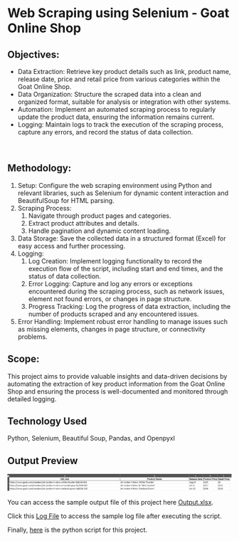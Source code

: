 # Web Scraping using Selenium - Goat Online Shop

## Objectives: 

  - Data Extraction: Retrieve key product details such as link, product name, release date, price and retail price from various categories within the Goat Online Shop.
  - Data Organization: Structure the scraped data into a clean and organized format, suitable for analysis or integration with other systems.
  - Automation: Implement an automated scraping process to regularly update the product data, ensuring the information remains current.
  - Logging: Maintain logs to track the execution of the scraping process, capture any errors, and record the status of data collection.

<br/>

## Methodology: 

  1. Setup: Configure the web scraping environment using Python and relevant libraries, such as Selenium for dynamic content interaction and BeautifulSoup for HTML parsing.
  2. Scraping Process:
     1. Navigate through product pages and categories.
     2. Extract product attributes and details.
     3. Handle pagination and dynamic content loading.
  4. Data Storage: Save the collected data in a structured format (Excel) for easy access and further processing.
  5. Logging:
     1. Log Creation: Implement logging functionality to record the execution flow of the script, including start and end times, and the status of data collection.
     2. Error Logging: Capture and log any errors or exceptions encountered during the scraping process, such as network issues, element not found errors, or changes in page structure.
     3. Progress Tracking: Log the progress of data extraction, including the number of products scraped and any encountered issues.
  6. Error Handling: Implement robust error handling to manage issues such as missing elements, changes in page structure, or connectivity problems.


## Scope: 

This project aims to provide valuable insights and data-driven decisions by automating the extraction of key product information from the Goat Online Shop and ensuring the process is well-documented and monitored through detailed logging.

## Technology Used
Python, Selenium, Beautiful Soup, Pandas, and Openpyxl

## Output Preview
![Output Preview](./Output%20Image.png)

You can access the sample output file of this project here [Output.xlsx](https://github.com/ariel-patricio/Data-Analytics-Project/blob/main/Web%20Scraping%20with%20Selenium/output.xlsx).

Click this [Log File](https://github.com/ariel-patricio/Data-Analytics-Project/blob/main/Web%20Scraping%20with%20Selenium/Logs/2024-08-27%2017-46%20Log%20file.log) to access the sample log file after executing the script.

Finally, [here](https://github.com/ariel-patricio/Data-Analytics-Project/blob/main/Web%20Scraping%20with%20Selenium/Web%20Scraping.py) is the python script for this project. 

